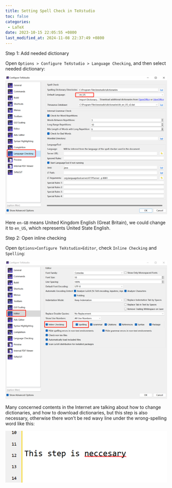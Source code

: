 ```yaml
---
title: Setting Spell Check in TeXstudio
toc: false
categories:
 - LaTeX
date: 2023-10-15 22:05:55 +0800
last_modified_at: 2024-11-08 22:37:49 +0800
---
```


Step 1: Add needed dictionary

Open `Options > Configure TeXstudio > Language Checking`, and then select needed dictionary:

![image-20231015224452702](https://raw.githubusercontent.com/HelloWorld-1017/blog-images/main/imgs/image-20231015224452702.png)

Here `en-GB` means United Kingdom English (Great Britain), we could change it to `en_US`, which represents United State English. 

Step 2: Open inline checking

Open `Options>Configure TeXstudio>Editor`, check `Inline Checking` and `Spelling`: 

![image-20231015224413280](https://raw.githubusercontent.com/HelloWorld-1017/blog-images/main/imgs/image-20231015224413280.png)

Many concerned contents in the Internet are talking about how to change dictionaries, and how to download dictionaries, but this step is also necessary, otherwise there won’t be red wavy line under the wrong-spelling word like this:

![image-20231015223106743](https://raw.githubusercontent.com/HelloWorld-1017/blog-images/main/imgs/image-20231015223106743.png)

<br>

